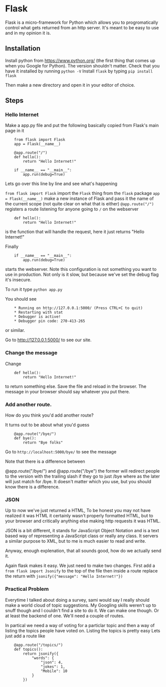 # Flask

Flask is a micro-framework for Python which allows you to progromatically control what gets returned from an http server.
It's meant to be easy to use and in my opinion it is.

## Installation

Install python from https://www.python.org/ (the first thing that comes up when you Google for Python). The version shouldn't matter.
Check that you have it installed by running `python -V`
Install `flask` by typing `pip install flask`

Then make a new directory and open it in your editor of choice.

## Steps

### Hello Internet

Make a app.py file and put the following basically copied from Flask's main page in it

        from flask import Flask
        app = Flask(__name__)

        @app.route("/")
        def hello():
            return "Hello Internet!"

        if __name__ == "__main__":
            app.run(debug=True)

Lets go over this line by line and see what's happening

`from flask import Flask` import the `Flask` thing from the `flask` package
`app = Flask(__name__)` make a new instance of Flask and pass it the name of the current scope (not quite clear on what that is either)
`@app.route("/")` registers a route listening for anyone going to `/` on the webserver

        def hello():
            return "Hello Internet!"

is the function that will handle the request, here it just returns "Hello Internet!" 

Finally 

        if __name__ == "__main__":
            app.run(debug=True)

starts the webserver. Note this configuration is not something you want to use in production. Not only is it slow, but because we've set the debug flag
it's insecure.

To run it type `python app.py`

You should see

        * Running on http://127.0.0.1:5000/ (Press CTRL+C to quit)
        * Restarting with stat
        * Debugger is active!
        * Debugger pin code: 270-413-265

or similar.


Go to http://127.0.0.1:5000/ to see our site.

### Change the message

Change 

        def hello():
            return "Hello Internet!"

to return something else. Save the file and reload in the browser. The message in your browser should say whatever you put there.

### Add another route.

How do you think you'd add another route?

It turns out to be about what you'd guess

        @app.route("/bye/")
        def bye():
            return "Bye folks"

Go to `http://localhost:5000/bye/` to see the message

Note that there is a difference between

@app.route("/bye/") and @app.route("/bye") the former will redirect people to the version with the trailing slash if they go to just /bye where as
the later will just match for /bye. It doesn't matter which you use, but you should know there is a difference.

### JSON

Up to now we've just returned a HTML, To be honest you may not have realized it was HTML it certainly wasn't properly formatted HTML,
but to your browser and critically anything else making http requests it was HTML. 

JSON is a bit different, it stands for JavaScript Object Notation and is a text based way of representing a JavaScript class or really any class. It servers a similar purpose to
XML, but to me is much easier to read and write. 


Anyway, enough explenation, that all sounds good, how do we actually send it.

Again flask makes it easy. We just need to make two changes. First add a `from flask import Jsonify` to the top of the file then inside a route replace the return with
`jsonify({"message": "Hello Internet!"})`

### Practical Problem

Everytime I talked about doing a survey, sami would say I really should make a world cloud of topic suggestions. My Googling skills weren't up to snuff though
and I couldn't find a site to do it. We can make one though. Or at least the backend of one. We'll need a couple of routes.

In partical we need a way of voting for a particlar topic and then a way of listing the topics people have voted on. Listing the topics is pretty easy
Lets just add a route like

        @app.route("/topics/")
        def topics():
            return jsonify({
                "words": {
                    "json": 4,
                    "jokes": 1,
                    "Mobile": 10
                }
            })
